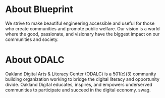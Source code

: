 About Blueprint
=======
We strive to make beautiful engineering accessible and useful for those who create communities and promote public welfare. Our vision is a world where the good, passionate, and visionary have the biggest impact on our communities and society.

About ODALC
=====
Oakland Digital Arts & Literacy Center (ODALC) is a 501(c)(3) community building organization working to bridge the digital literacy and opportunity divide. Oakland Digital educates, inspires, and empowers underserved communities to participate and succeed in the digital economy. swag.
